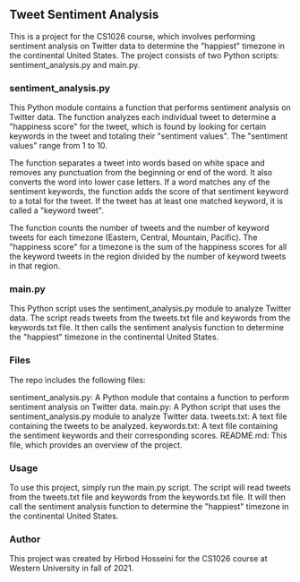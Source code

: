 ## Tweet Sentiment Analysis
This is a project for the CS1026 course, which involves performing sentiment analysis on Twitter data to determine the "happiest" timezone in the continental United States. The project consists of two Python scripts: sentiment_analysis.py and main.py.

### sentiment_analysis.py
This Python module contains a function that performs sentiment analysis on Twitter data. The function analyzes each individual tweet to determine a "happiness score" for the tweet, which is found by looking for certain keywords in the tweet and totaling their "sentiment values". The "sentiment values" range from 1 to 10.

The function separates a tweet into words based on white space and removes any punctuation from the beginning or end of the word. It also converts the word into lower case letters. If a word matches any of the sentiment keywords, the function adds the score of that sentiment keyword to a total for the tweet. If the tweet has at least one matched keyword, it is called a "keyword tweet".

The function counts the number of tweets and the number of keyword tweets for each timezone (Eastern, Central, Mountain, Pacific). The "happiness score" for a timezone is the sum of the happiness scores for all the keyword tweets in the region divided by the number of keyword tweets in that region.

### main.py
This Python script uses the sentiment_analysis.py module to analyze Twitter data. The script reads tweets from the tweets.txt file and keywords from the keywords.txt file. It then calls the sentiment analysis function to determine the "happiest" timezone in the continental United States.

### Files
The repo includes the following files:

sentiment_analysis.py: A Python module that contains a function to perform sentiment analysis on Twitter data.
main.py: A Python script that uses the sentiment_analysis.py module to analyze Twitter data.
tweets.txt: A text file containing the tweets to be analyzed.
keywords.txt: A text file containing the sentiment keywords and their corresponding scores.
README.md: This file, which provides an overview of the project.

### Usage
To use this project, simply run the main.py script. The script will read tweets from the tweets.txt file and keywords from the keywords.txt file. It will then call the sentiment analysis function to determine the "happiest" timezone in the continental United States.

### Author
This project was created by Hirbod Hosseini for the CS1026 course at Western University in fall of 2021.
